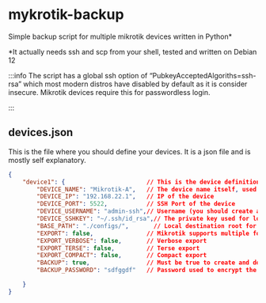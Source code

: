 # mykrotik-backup

Simple backup script for multiple mikrotik devices written in Python\*

\*It actually needs ssh and scp from your shell, tested and written on Debian 12




:::info
The script has a global ssh option of “PubkeyAcceptedAlgoriths=ssh-rsa” which most modern distros have disabled by default as it is consider insecure. Mikrotik devices require this for passwordless login.

:::

## devices.json

This is the file where you should define your devices. It is a json file and is mostly self explanatory. 

```json
{
    "device1": {                       // This is the device definition, it can be any unique name.
        "DEVICE_NAME": "Mikrotik-A",   // The device name itself, used in nameing the export and backup files. Also should be unique otherwise your files will overwrite each other.
        "DEVICE_IP": "192.168.22.1",   // IP of the device
        "DEVICE_PORT": 5522,           // SSH Port of the device
        "DEVICE_USERNAME": "admin-ssh",// Username (you should create a new user with FULL access on the device)
        "DEVICE_SSHKEY": "~/.ssh/id_rsa",// The private key used for login, the default will be your user default
        "BASE_PATH": "./configs/",       // Local destination root for exports and backups.
        "EXPORT": false,               // Mikrotik supports multiple forms when exporting. This is the "basic" export
        "EXPORT_VERBOSE": false,       // Verbose export
        "EXPORT_TERSE": false,         // Terse export
        "EXPORT_COMPACT": false,       // Compact export
        "BACKUP": true,                // Must be true to create and download a Mikrotik binary .backup file
        "BACKUP_PASSWORD": "sdfggdf"   // Password used to encrypt the binary backup, set to null (no quotations) to disable encryption.

    }
}
```


